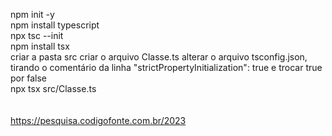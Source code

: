 npm init -y </br>
npm install typescript </br>
npx tsc --init </br>
npm install tsx </br>
criar a pasta src
criar o arquivo Classe.ts
alterar o arquivo tsconfig.json, tirando o comentário da linha "strictPropertyInitialization": true e trocar true por false  
npx tsx src/Classe.ts
<br/>
<br/>
<br/>
https://pesquisa.codigofonte.com.br/2023
